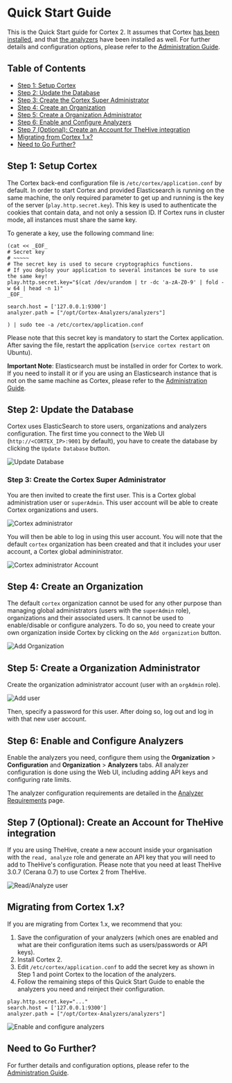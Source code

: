 # Quick Start Guide
This is the Quick Start guide for Cortex 2. It assumes that Cortex [has been installed](../installation), and that [the analyzers](../installation/install-guide.md#analyzers-1) have been installed as well. For further details and configuration options, please refer to the [Administration Guide](admin-guide.md).

## Table of Contents
  * [Step 1: Setup Cortex](#step-1-setup-cortex)
  * [Step 2: Update the Database](#step-2-update-the-database)
  * [Step 3: Create the Cortex Super Administrator](#step-3-create-the-cortex-super-administrator)
  * [Step 4: Create an Organization](#step-4-create-an-organization)
  * [Step 5: Create a Organization Administrator](#step-5-create-a-organization-administrator)
  * [Step 6: Enable and Configure Analyzers](#step-6-enable-and-configure-analyzers)
  * [Step 7 (Optional): Create an Account for TheHive integration](#step-7-optional-create-an-account-for-thehive-integration)
  * [Migrating from Cortex 1\.x?](#migrating-from-cortex-1x)
  * [Need to Go Further?](#need-to-go-further)

## Step 1: Setup Cortex
The Cortex back-end configuration file is `/etc/cortex/application.conf` by default. In order to start Cortex and provided Elasticsearch is running on the same machine, the only required parameter to get up and running is the key of the server
(`play.http.secret.key`). This key is used to authenticate the cookies that
contain data, and not only a session ID. If Cortex runs in cluster mode, all
instances must share the same key.

To generate a key, use the following command line:

```
(cat << _EOF_
# Secret key
# ~~~~~
# The secret key is used to secure cryptographics functions.
# If you deploy your application to several instances be sure to use the same key!
play.http.secret.key="$(cat /dev/urandom | tr -dc 'a-zA-Z0-9' | fold -w 64 | head -n 1)"
_EOF_

search.host = ['127.0.0.1:9300']
analyzer.path = ["/opt/Cortex-Analyzers/analyzers"]

) | sudo tee -a /etc/cortex/application.conf

```

Please note that this secret key is mandatory to start the Cortex application. After saving the file, restart the application (`service cortex restart` on Ubuntu). 

**Important Note**: Elasticsearch must be installed in order for Cortex to work. If you need to install it or if you are using an Elasticsearch instance that is not on the same machine as Cortex, please refer to the [Administration Guide](admin-guide.md#database).

## Step 2: Update the Database
Cortex uses ElasticSearch to store users, organizations and analyzers configuration. The first time you connect to the Web UI (`http://<CORTEX_IP>:9001` by default), you have to create the database by clicking the `Update Database` button.

![Update Database](../images/update.png)

### Step 3: Create the Cortex Super Administrator
You are then invited to create the first user. This is a Cortex global administration user or `superAdmin`. This user account will be able to create Cortex organizations and users.

![Cortex administrator](../images/cortex_admin.png)

You will then be able to log in using this user account. You will note that the default `cortex` organization has been created and that it includes your user account, a Cortex global admininistrator.

![Cortex administrator Account](../images/cortex_admin_login.png)

## Step 4: Create an Organization

The default `cortex` organization cannot be used for any other purpose than managing global administrators (users with the `superAdmin` role), organizations and their associated users. It cannot be used to enable/disable or configure analyzers. To do so, you need to create your own organization inside Cortex by clicking on the `Add organization`  button.

![Add Organization](../images/new_org.png)

## Step 5: Create a Organization Administrator

Create the organization administrator account (user with an `orgAdmin` role).

![Add user](../images/new_user.png)

Then, specify a password for this user. After doing so,  log out and log in with that new user account.

## Step 6: Enable and Configure Analyzers
Enable the analyzers you need, configure them using the **Organization** > **Configuration** and **Organization** > **Analyzers** tabs. All analyzer configuration is done using the Web UI, including adding API keys and configuring rate limits.

The analyzer configuration requirements are detailed in the [Analyzer Requirements](../analyzer_requirements.md) page.

## Step 7 (Optional): Create an Account for TheHive integration

If you are using TheHive, create a new account inside your organisation with the `read, analyze` role and generate an API key that you will need to add to TheHive's configuration. Please note that you need at least TheHive 3.0.7 (Cerana 0.7) to use Cortex 2 from TheHive.

![Read/Analyze user](../images/thehive_account.png)

## Migrating from Cortex 1.x?

If you are migrating from Cortex 1.x, we recommend that you:

1. Save the configuration of your analyzers (which ones are enabled and what are their configuration items such as users/passwords or API keys).
2. Install Cortex 2.
3. Edit `/etc/cortex/application.conf` to add the secret key as shown in Step 1 and point Cortex to the location of the analyzers.
3. Follow the remaining steps of this Quick Start Guide to enable the analyzers you need and reinject their configuration.
```
play.http.secret.key="..."
search.host = ['127.0.0.1:9300']
analyzer.path = ["/opt/Cortex-Analyzers/analyzers"]
```

![Enable and configure analyzers](../images/configure_analyzers.png)

## Need to Go Further?
For further details and configuration options, please refer to the [Administration Guide](admin-guide.md).
